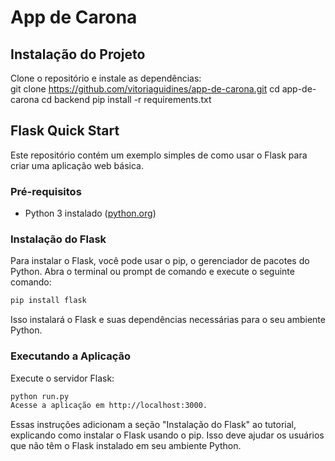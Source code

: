 # App de Carona

## Instalação do Projeto

Clone o repositório e instale as dependências:   
git clone https://github.com/vitoriaguidines/app-de-carona.git
cd app-de-carona
cd backend
pip install -r requirements.txt

## Flask Quick Start

Este repositório contém um exemplo simples de como usar o Flask para criar uma aplicação web básica.

### Pré-requisitos

- Python 3 instalado ([python.org](https://www.python.org/downloads/))

### Instalação do Flask

Para instalar o Flask, você pode usar o pip, o gerenciador de pacotes do Python. Abra o terminal ou prompt de comando e execute o seguinte comando:

```bash
pip install flask
```
Isso instalará o Flask e suas dependências necessárias para o seu ambiente Python.


### Executando a Aplicação
Execute o servidor Flask:

```bash
python run.py
Acesse a aplicação em http://localhost:3000.
```

Essas instruções adicionam a seção "Instalação do Flask" ao tutorial, explicando como instalar o Flask usando o pip. Isso deve ajudar os usuários que não têm o Flask instalado em seu ambiente Python.

